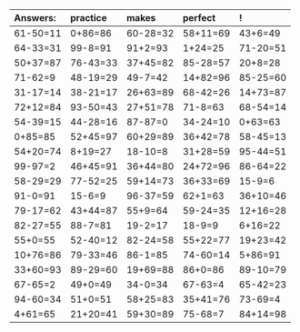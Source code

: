 | Answers: | practice | makes | perfect | ! |
| :--- | :--- | :--- | :--- | :--- |
| 61-50=11 | 0+86=86 | 60-28=32 | 58+11=69 | 43+6=49 | 
| 64-33=31 | 99-8=91 | 91+2=93 | 1+24=25 | 71-20=51 | 
| 50+37=87 | 76-43=33 | 37+45=82 | 85-28=57 | 20+8=28 | 
| 71-62=9 | 48-19=29 | 49-7=42 | 14+82=96 | 85-25=60 | 
| 31-17=14 | 38-21=17 | 26+63=89 | 68-42=26 | 14+73=87 | 
| 72+12=84 | 93-50=43 | 27+51=78 | 71-8=63 | 68-54=14 | 
| 54-39=15 | 44-28=16 | 87-87=0 | 34-24=10 | 0+63=63 | 
| 0+85=85 | 52+45=97 | 60+29=89 | 36+42=78 | 58-45=13 | 
| 54+20=74 | 8+19=27 | 18-10=8 | 31+28=59 | 95-44=51 | 
| 99-97=2 | 46+45=91 | 36+44=80 | 24+72=96 | 86-64=22 | 
| 58-29=29 | 77-52=25 | 59+14=73 | 36+33=69 | 15-9=6 | 
| 91-0=91 | 15-6=9 | 96-37=59 | 62+1=63 | 36+10=46 | 
| 79-17=62 | 43+44=87 | 55+9=64 | 59-24=35 | 12+16=28 | 
| 82-27=55 | 88-7=81 | 19-2=17 | 18-9=9 | 6+16=22 | 
| 55+0=55 | 52-40=12 | 82-24=58 | 55+22=77 | 19+23=42 | 
| 10+76=86 | 79-33=46 | 86-1=85 | 74-60=14 | 5+86=91 | 
| 33+60=93 | 89-29=60 | 19+69=88 | 86+0=86 | 89-10=79 | 
| 67-65=2 | 49+0=49 | 34-0=34 | 67-63=4 | 65-42=23 | 
| 94-60=34 | 51+0=51 | 58+25=83 | 35+41=76 | 73-69=4 | 
| 4+61=65 | 21+20=41 | 59+30=89 | 75-68=7 | 84+14=98 | 
